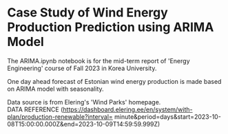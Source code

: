# Case Study of Wind Energy Production Prediction using ARIMA Model
The ARIMA.ipynb notebook is for the mid-term report of 'Energy Engineering'
course of Fall 2023 in Korea University.

One day ahead forecast of Estonian wind energy production is made based on ARIMA
model with seasonality.

Data source is from Elering's 'Wind Parks' homepage.</br>
DATA REFERENCE
(https://dashboard.elering.ee/en/system/with-plan/production-renewable?interval=
minute&period=days&start=2023-10-08T15:00:00.000Z&end=2023-10-09T14:59:59.999Z)
